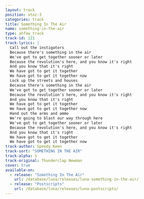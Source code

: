 ```yaml
---
layout: track
position: atoz-3
categories: track
title: Something In The Air
name: something-in-the-air
type: ahfow_track
track-id: 121
track-lyrics: |
  Call out the instigators
  Because there's something in the air
  We've got to get together sooner or later
  Because the revolution's here, and you know it's right
  And you know that it's right
  We have got to get it together
  We have got to get it together now
  Lock up the streets and houses
  Because there's something in the air
  We've got to get together sooner or later
  Because the revolution's here, and you know it's right
  And you know that it's right
  We have got to get it together
  We have got to get it together now
  Hand out the arms and ammo
  We're going to blast our way through here
  We've got to get together sooner or later
  Because the revolution's here, and you know it's right
  And you know that it's right
  We have got to get it together
  We have got to get it together now
track-author: Speedy Keen
track-sort: "SOMETHING IN THE AIR"
track-alpha: S
track-original: Thunderclap Newman
cover: true
available-on:
  - release: "Something In The Air"
    url: /database/luna/releases/luna-something-in-the-air/
  - release: "Postscripts"
    url: /database/luna/releases/luna-postscripts/
---
```

